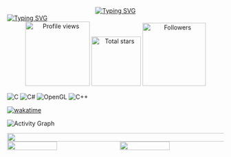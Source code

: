 </h1>
<div align="center">
  <a href="https://git.io/typing-svg">
    <img src="https://readme-typing-svg.demolab.com?font=Fira+Code&weight=600&size=30&pause=1000&color=58A6FF&background=FFFFFF00&center=true&vCenter=true&width=435&lines=I'm+Muhammed+Emin+K%C4%B1ran." alt="Typing SVG" />
  </a>
</div>
<a href="https://git.io/typing-svg"><img src="https://readme-typing-svg.demolab.com?font=Fira+Code&weight=600&size=16&pause=1000&color=58A6FF&background=FFFFFF00&center=true&vCenter=true&repeat=false&width=600&lines=I%E2%80%99m+passionate+about+software+development+and+cybersecurity." alt="Typing SVG" /></a> 

 <div align="center">
<a href="https://github.com/888KIRAN">
  <img width="150px" 
       src="https://komarev.com/ghpvc/?username=888KIRAN&label=Profile%20views&color=318CE7&style=for-the-badge" 
       alt="Profile views" /></a>
<a href="https://api.github-star-counter.workers.dev/user/888KIRAN">
  <img width="115px" 
       alt="Total stars" 
       title="Total stars on GitHub" 
       src="https://custom-icon-badges.herokuapp.com/badge/dynamic/json?logo=star&color=318CE7&labelColor=505050&label=Stars&style=for-the-badge&query=%24.stars&url=https://api.github-star-counter.workers.dev/user/888KIRAN" /></a>
<a href="https://github.com/JoshuaThadi?tab=followers">
  <img width="147px" 
       alt="Followers" 
       title="Follow me on GitHub" 
       src="https://custom-icon-badges.herokuapp.com/github/followers/888KIRAN?color=318CE7&labelColor=505050&style=for-the-badge&logo=person-add&label=Followers&logoColor=white" /></a>
 </div>


![C](https://img.shields.io/badge/-C-00599C?style=flat&logo=&logoColor=white)
![C#](https://img.shields.io/badge/-C%23-239120?style=flat&logo=c-sharp&logoColor=white)
![OpenGL](https://img.shields.io/badge/-OpenGL-5586A4?style=flat&logo=opengl&logoColor=white)
![C++](https://img.shields.io/badge/-C%2B%2B-00599C?style=flat&logo=cplusplus&logoColor=white)

[![wakatime](https://wakatime.com/badge/user/cef45e7a-ee97-4a47-a568-86349b210b0d.svg)](https://wakatime.com/@cef45e7a-ee97-4a47-a568-86349b210b0d)


![Activity Graph](https://github-readme-activity-graph.vercel.app/graph?username=888KIRAN&theme=github-dark)

<div style="display: flex; align-items: center; justify-content: center; gap: 20px;">
   <img src="https://wakatime.com/share/@888KIRAN/314aee72-39a1-4948-bc9b-51cbc8d0cd01.svg" style="width: 150%;">
  
</div>
<div style="display: flex; justify-content: space-between; gap: 20px;">
   <img src="https://wakatime.com/share/@888KIRAN/fc5966c6-6c63-47d8-894d-bbe04a14af5c.svg" style="width: 48%;">
   <img src="https://wakatime.com/share/@888KIRAN/82ee4fae-cf5c-4bfa-9005-fbf4bc287f4c.svg" style="width: 48%;">
</div>



